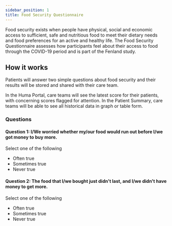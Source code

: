 ```yaml
---
sidebar_position: 1
title: Food Security Questionnaire
---
```


Food security exists when people have physical, social and economic access to sufficient, safe and nutritious food to meet their dietary needs and food preferences for an active and healthy life. The Food Security Questionnaire assesses how participants feel about their access to food through the COVID-19 period and is part of the Fenland study.

## How it works

Patients will answer two simple questions about food security and their results will be stored and shared with their care team. 

In the Huma Portal, care teams will see the latest score for their patients, with concerning scores flagged for attention. In the Patient Summary, care teams will be able to see all historical data in graph or table form.

### Questions

#### Question 1: I/We worried whether my/our food would run out before I/we got money to buy more.

Select one of the following
- Often true
- Sometimes true
- Never true

#### Question 2: The food that I/we bought just didn't last, and I/we didn't have money to get more.

Select one of the following
- Often true
- Sometimes true
- Never true
